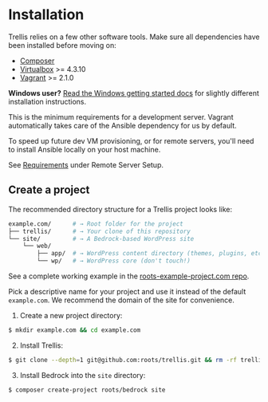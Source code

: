 # Installation

Trellis relies on a few other software tools. Make sure all dependencies have been installed before moving on:

- [Composer](https://getcomposer.org/doc/00-intro.md#installation-linux-unix-osx)
- [Virtualbox](https://www.virtualbox.org/wiki/Downloads) >= 4.3.10
- [Vagrant](https://www.vagrantup.com/downloads.html) >= 2.1.0

**Windows user?** [Read the Windows getting started docs](https://roots.io/getting-started/docs/windows-development-environment-trellis/) for slightly different installation instructions.

This is the minimum requirements for a development server. Vagrant automatically takes care of the Ansible dependency for us by default.

To speed up future dev VM provisioning, or for remote servers, you'll need to install Ansible locally on your host machine.

See [Requirements](https://roots.io/trellis/docs/remote-server-setup/#requirements) under Remote Server Setup.

## Create a project

The recommended directory structure for a Trellis project looks like:

```bash
example.com/      # → Root folder for the project
├── trellis/      # → Your clone of this repository
└── site/         # → A Bedrock-based WordPress site
    └── web/
        ├── app/  # → WordPress content directory (themes, plugins, etc.)
        └── wp/   # → WordPress core (don't touch!)
```

See a complete working example in the [roots-example-project.com repo](https://github.com/roots/roots-example-project.com).

Pick a descriptive name for your project and use it instead of the default `example.com`. We recommend the domain of the site for convenience.

1. Create a new project directory:
```bash
$ mkdir example.com && cd example.com
```
2. Install Trellis:
```bash
$ git clone --depth=1 git@github.com:roots/trellis.git && rm -rf trellis/.git
```
3. Install Bedrock into the `site` directory:
```bash
$ composer create-project roots/bedrock site
```

